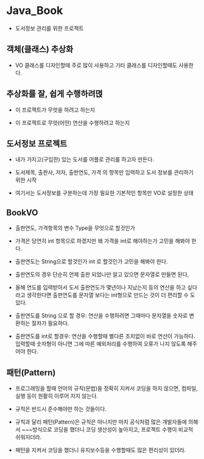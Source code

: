 # Java_Book
* 도서정보 관리를 위한 프로젝트

## 객체(클래스) 추상화
* VO 클래스를 디자인할때 주로 많이 사용하고 기타 클래스를 디자인할때도 사용한다.

## 추상화를 잘, 쉽게 수행하려멵
* 이 프로젝트가 무엇을 하려고 하는지 

* 이 프로젝트로 무엇(어떤) 연산을 수행하려고 하는지 

## 도서정보 프로젝트
* 내가 가지고(구입한) 있는 도서를 어플로 관리를 하고자 만든다.

* 도서제목, 출판사, 저자, 출판연도, 가격 의 항목만 입력하고
  도서 정보를 관리하기 위한 시작 
  
* 여기서는 도서정보를 구분하는데 가장 필요한 기본적인 항목만 VO로 
  설정한 상태
  
## BookVO
* 출판연도, 가격항목의 변수 Type을 무엇으로 할것인가
   
* 가격은 당연히 int 항목으로 하겠지만 왜 가격을 int로 해야하는가 고민을 해봐야 한다.

* 출판연도는 String으로 할것인가 int 로 할것인가 고민을 해봐야 한다.

* 출판연도의 경우 단순히 언제 출판 되었나만 알고 있으면 문자열로 만들면 된다,

* 올해 연도를 입력받아서 도서 출판연도가 몇년이나 지났는지 등의 연산을 하고 싶다 라고 생각한다면 
  출판연도를 문자열 보다는 int형으로 만드는 것이 더 편리할 수 도있다.
  
* 출판연도를 String 으로 할 경우: 연산을 수행하려면 그때마다 문자열을 숫자로 변환하는 절차가 필요하다.

* 출판연도를 int로 할경우: 연산을 수행할때 별다른 조치없이 바로 연산이 가능하다. 입력할때 숫자형이
  아니면 그에 따른 예외처리를 수행하여 오류가 나지 않도록 해주어야 한다.
  
## 패턴(Pattern)
* 프로그래밍을 할때 언어의 규칙(문법)을 정확히 지켜서
  코딩을 하지 않으면, 컴파일, 실행 등이 원활히 이루어 지지 않는다.

* 규칙은 반드시 준수해야만 하는 것들이다.

* 규칙과 달리 패턴(Pattern)은 규칙은 아니지만 마치 공식처럼 많은 개발자들에
  의해서 ~~~방식으로 코딩을 했더니 코딩 생산성이 높아지고, 프로젝트 수행이 비교적 쉬워지더라.
  
* 패턴을 지켜서 코딩을 했더니 유지보수등을 수행할때도 많은 편리성이 있더라.

 	

